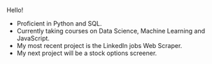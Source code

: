 Hello!

- Proficient in Python and SQL.
- Currently taking courses on Data Science, Machine Learning and JavaScript. 
- My most recent project is the LinkedIn jobs Web Scraper. 
- My next project will be a stock options screener. 




